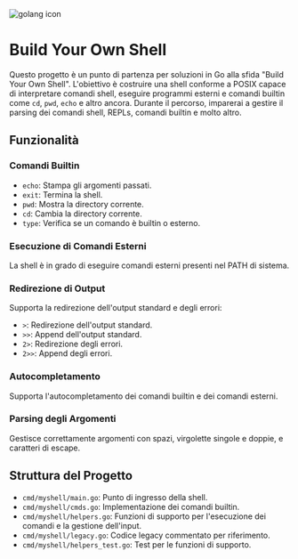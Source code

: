 <img style="margin-inline: auto;" alt="golang icon" heigth="80px" width="auto" src="https://go.dev/blog/go-brand/Go-Logo/SVG/Go-Logo_Aqua.svg" />

# Build Your Own Shell
Questo progetto è un punto di partenza per soluzioni in Go alla sfida "Build Your Own Shell". L'obiettivo è costruire una shell conforme a POSIX capace di interpretare comandi shell, eseguire programmi esterni e comandi builtin come `cd`, `pwd`, `echo` e altro ancora. Durante il percorso, imparerai a gestire il parsing dei comandi shell, REPLs, comandi builtin e molto altro.

## Funzionalità

### Comandi Builtin
- `echo`: Stampa gli argomenti passati.
- `exit`: Termina la shell.
- `pwd`: Mostra la directory corrente.
- `cd`: Cambia la directory corrente.
- `type`: Verifica se un comando è builtin o esterno.

### Esecuzione di Comandi Esterni
La shell è in grado di eseguire comandi esterni presenti nel PATH di sistema.

### Redirezione di Output
Supporta la redirezione dell'output standard e degli errori:
- `>`: Redirezione dell'output standard.
- `>>`: Append dell'output standard.
- `2>`: Redirezione degli errori.
- `2>>`: Append degli errori.

### Autocompletamento
Supporta l'autocompletamento dei comandi builtin e dei comandi esterni.

### Parsing degli Argomenti
Gestisce correttamente argomenti con spazi, virgolette singole e doppie, e caratteri di escape.

## Struttura del Progetto

- `cmd/myshell/main.go`: Punto di ingresso della shell.
- `cmd/myshell/cmds.go`: Implementazione dei comandi builtin.
- `cmd/myshell/helpers.go`: Funzioni di supporto per l'esecuzione dei comandi e la gestione dell'input.
- `cmd/myshell/legacy.go`: Codice legacy commentato per riferimento.
- `cmd/myshell/helpers_test.go`: Test per le funzioni di supporto.